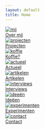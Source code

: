 ```yaml
---
layout: default
title: Home
---
```


<main>
            <!-- Grid navigation section -->
            <section class="grid-container">
                <a href="mij/index.html"><div class="grid-item">
                    <img src="{{ '/assets/images/global/mij.svg' | relative_url }}" alt="mij">
                    <div class="link-label">Over mij</div>
                </div></a>
                <a href="projecten/index.html"><div class="grid-item">
                    <img src="{{ '/assets/images/global/projecten.svg' | relative_url }}" alt="projecten">
                    <div class="link-label">Projecten</div>
                </div></a>
                <a href="koffie/index.html"><div class="grid-item">
                    <img src="{{ '/assets/images/global/koffie.svg' | relative_url }}" alt="koffie">
                    <div class="link-label">Koffie?</div>
                </div></a>
                <a href="actueel/index.html"><div class="grid-item">
                    <img src="{{ '/assets/images/global/actueel.svg' | relative_url }}" alt="actueel">
                    <div class="link-label">Actueel</div>
                </div></a>
                <a href="artikelen/index.html"><div class="grid-item">
                    <img src="{{ '/assets/images/global/artikelen.svg' | relative_url }}" alt="artikelen">
                    <div class="link-label">Artikelen</div>
                </div></a>
                <a href="/interviews/index.html"><div class="grid-item">
                    <img src="{{ '/assets/images/global/interviews.svg' | relative_url }}" alt="interviews">
                    <div class="link-label">Interviews</div>
                </div></a>
                <a href="ideeen/index.html"><div class="grid-item">
                    <img src="{{ '/assets/images/global/ideeen.svg' | relative_url }}" alt="ideeën">
                    <div class="link-label">Ideëen</div>
                </div></a>
                <a href="experimenten/index.html"><div class="grid-item">
                    <img src="{{ '/assets/images/global/experimenten.svg' | relative_url }}" alt="experimenten">
                    <div class="link-label">Experimenten</div>
                </div></a>
                <a href="contact/index.html"><div class="grid-item">
                    <img src="{{ '/assets/images/global/contact.svg' | relative_url }}" alt="contact">
                    <div class="link-label">Contact</div>
                </div></a>
            </section>
        </main>

